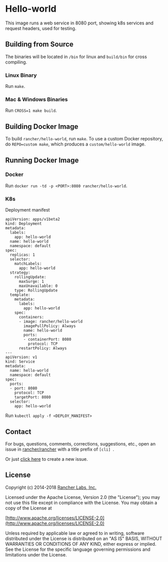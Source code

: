 Hello-world
===========

This image runs a web service in 8080 port, showing k8s services and request headers, used for testing. 

## Building from Source

The binaries will be located in `/bin` for linux and `build/bin` for cross compiling.

### Linux Binary

Run `make`.

### Mac & Windows Binaries

Run `CROSS=1 make build`. 

## Building Docker Image

To build `rancher/hello-world`, run `make`.  To use a custom Docker repository, do `REPO=custom make`, which produces a `custom/hello-world` image.

## Running Docker Image

### Docker

Run `docker run -td -p <PORT>:8080 rancher/hello-world`.

### K8s

Deployment manifest
```
apiVersion: apps/v1beta2
kind: Deployment
metadata:
  labels:
    app: hello-world
  name: hello-world
  namespace: default
spec:
  replicas: 1
  selector:
    matchLabels:
      app: hello-world
  strategy:
    rollingUpdate:
      maxSurge: 1
      maxUnavailable: 0
    type: RollingUpdate
  template:
    metadata:
      labels:
        app: hello-world
    spec:
      containers:
      - image: rancher/hello-world
        imagePullPolicy: Always
        name: hello-world
        ports:
        - containerPort: 8080
          protocol: TCP
      restartPolicy: Always
---
apiVersion: v1
kind: Service
metadata:
  name: hello-world
  namespace: default
spec:
  ports:
  - port: 8080
    protocol: TCP
    targetPort: 8080
  selector:
    app: hello-world
```

Run `kubectl apply -f <DEPLOY_MANIFEST>`

## Contact

For bugs, questions, comments, corrections, suggestions, etc., open an issue in
[rancher/rancher](//github.com/rancher/rancher/issues) with a title prefix of `[cli] `.

Or just [click here](//github.com/rancher/rancher/issues/new?title=%5Bcli%5D%20) to create a new issue.

## License
Copyright (c) 2014-2018 [Rancher Labs, Inc.](http://rancher.com)

Licensed under the Apache License, Version 2.0 (the "License");
you may not use this file except in compliance with the License.
You may obtain a copy of the License at

[http://www.apache.org/licenses/LICENSE-2.0](http://www.apache.org/licenses/LICENSE-2.0)

Unless required by applicable law or agreed to in writing, software
distributed under the License is distributed on an "AS IS" BASIS,
WITHOUT WARRANTIES OR CONDITIONS OF ANY KIND, either express or implied.
See the License for the specific language governing permissions and
limitations under the License.
